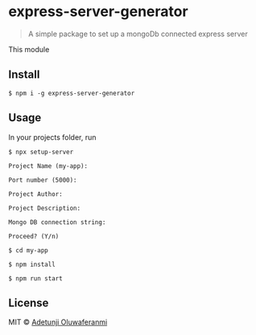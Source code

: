 # express-server-generator

> A simple package to set up a mongoDb connected express server

This module

## Install

```
$ npm i -g express-server-generator
```

## Usage

In your projects folder, run

```
$ npx setup-server

Project Name (my-app):

Port number (5000):

Project Author:

Project Description:

Mongo DB connection string:

Proceed? (Y/n)

$ cd my-app

$ npm install

$ npm run start
```

## License

MIT © [Adetunji Oluwaferanmi](https://oluwaferanmiadetunji.github.io/)

